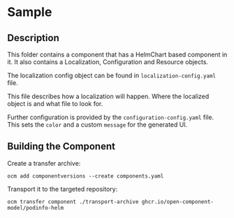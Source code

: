 # Sample

## Description

This folder contains a component that has a HelmChart based component in it.
It also contains a Localization, Configuration and Resource objects.

The localization config object can be found in `localization-config.yaml` file.

This file describes how a localization will happen. Where the localized object is and
what file to look for.

Further configuration is provided by the `configuration-config.yaml` file. This sets
the `color` and a custom `message` for the generated UI.

## Building the Component

Create a transfer archive:

```
ocm add componentversions --create components.yaml
```

Transport it to the targeted repository:

```
ocm transfer component ./transport-archive ghcr.io/open-component-model/podinfo-helm
```
